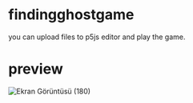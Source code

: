 # findingghostgame
you can upload files to p5js editor and play the game.
# preview
![Ekran Görüntüsü (180)](https://github.com/glmzmerve/findingghostgame/assets/124581140/fb4f8f97-704b-4a4f-9979-2996c9d0aa7f)



